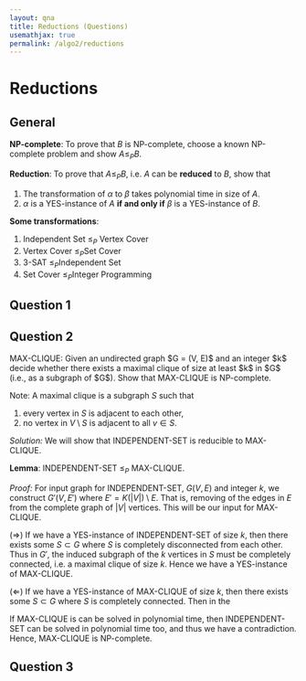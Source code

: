 ```yaml
---
layout: qna
title: Reductions (Questions)
usemathjax: true
permalink: /algo2/reductions
---
```


# Reductions

## General

**NP-complete**: To prove that $B$ is NP-complete, choose a known NP-complete problem and show $A \leq_P B$.

**Reduction**: To prove that $A \leq_P B$, i.e. $A$ can be **reduced** to $B$​, show that

1. The transformation of $\alpha$ to $\beta$ takes polynomial time in size of $A$.
2. $\alpha$​ is a YES-instance of $A$​​ **if and only if** $\beta$​ is a YES-instance of $B$​.

**Some transformations**:

1. Independent Set $\leq_P$ Vertex Cover
2. Vertex Cover $\leq_P$​ Set Cover
3. 3-SAT $\leq_P$​ Independent Set
4. Set Cover $\leq_P$​ Integer Programming

## Question 1

## Question 2

<div class="question"> MAX-CLIQUE: Given an undirected graph $G = (V, E)$ and an integer $k$ decide whether there exists a maximal clique of size at least $k$ in $G$ (i.e., as a subgraph of $G$). Show that MAX-CLIQUE is NP-complete.</div>

Note: A maximal clique is a subgraph $S$ such that 

1. every vertex in $S$​ is adjacent to each other,
2. no vertex in $V \setminus S$ is adjacent to all $v \in S$.

*Solution:* We will show that INDEPENDENT-SET is reducible to MAX-CLIQUE. 

**Lemma**: INDEPENDENT-SET $\leq_P$ MAX-CLIQUE. 

*Proof:* For input graph for INDEPENDENT-SET, $G(V,E)$ and integer $k$, we construct $G'(V, E')$ where $E' = K(|V|) \setminus E$. That is, removing of the edges in $E$ from the complete graph of $|V|$ vertices. This will be our input for MAX-CLIQUE.

$(\Rightarrow)$ If we have a YES-instance of INDEPENDENT-SET of size $k$, then there exists some $S \subset G$ where $S$ is completely disconnected from each other. Thus in $G'$, the induced subgraph of the $k$ vertices in $S$ must be completely connected, i.e. a maximal clique of size $k$. Hence we have a YES-instance of MAX-CLIQUE.

$(\Leftarrow)$​ If we have a YES-instance of MAX-CLIQUE of size $k$​, then there exists some $S \subset G$​ where $S$​ is completely connected. Then in the ​​

If MAX-CLIQUE is can be solved in polynomial time, then INDEPENDENT-SET can be solved in polynomial time too, and thus we have a contradiction. Hence, MAX-CLIQUE is NP-complete.

## Question 3

